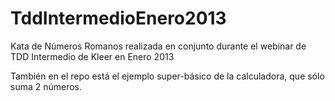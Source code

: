 TddIntermedioEnero2013
======================

Kata de Números Romanos realizada en conjunto durante el webinar de TDD Intermedio de Kleer en Enero 2013

También en el repo está el ejemplo super-básico de la calculadora, que sólo suma 2 números.

